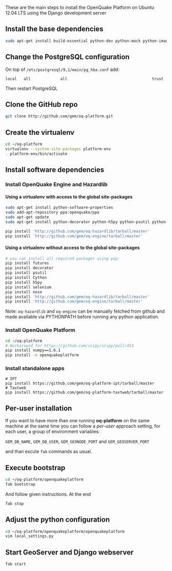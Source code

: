 These are the main steps to install the OpenQuake Platform on Ubuntu 12.04 LTS using the Django development server

## Install the base dependencies

```bash
sudo apt-get install build-essential python-dev python-mock python-imaging python-virtualenv git postgresql-9.1 postgresql-server-dev-9.1 postgresql-contrib-9.1 postgresql-9.1-postgis openjdk-6-jre libxml2 libxml2-dev libxslt1-dev libxslt1.1 libblas-dev liblapack-dev curl wget xmlstarlet imagemagick gfortran python-nose libgeos-dev
```

## Change the PostgreSQL configuration

On top of `/etc/postgresql/9,1/main/pg_hba.conf` add:

```
local   all             all                                     trust
```

Then restart PostgreSQL

## Clone the GitHub repo
```bash
git clone http://github.com/gem/oq-platform.git
```

## Create the virtualenv
```bash
cd ~/oq-platform
virtualenv --system-site-packages platform-env
. platform-env/bin/activate
```

## Install software dependencies
### Install OpenQuake Engine and Hazardlib

#### Using a virtualenv with access to the global site-packages

```bash
sudo apt-get install python-software-properties
sudo add-apt-repository ppa:openquake/ppa
sudo apt-get update
sudo apt-get install python-decorator python-h5py python-psutil python-concurrent.futures

pip install 'http://github.com/gem/oq-hazardlib/tarball/master'
pip install 'http://github.com/gem/oq-engine/tarball/master'

```

#### Using a virtualenv without access to the global site-packages

```bash
# you can install all required packages using pip:
pip install futures
pip install decorator
pip install psutil
pip install Cython
pip install h5py
pip install selenium
pip install nose
pip install 'http://github.com/gem/oq-hazardlib/tarball/master'
pip install 'http://github.com/gem/oq-engine/tarball/master'
```

Note: `oq-hazardlib` and `oq-engine` can be manually fetched from github  and made available via PYTHONPATH before running any python application.

### Install OpenQuake Platform

```bash
cd ~/oq-platform
# Workaround for https://github.com/scipy/scipy/pull/453
pip install numpy==1.6.1
pip install -e openquakeplatform
```

### Install standalone apps

```  
# IPT
pip install https://github.com/gem/oq-platform-ipt/tarball/master
# Taxtweb
pip install https://github.com/gem/oq-platform-taxtweb/tarball/master
```

## Per-user installation
If you want to have more than one running **oq-platform** on the same machine at the same time you can follow a *per-user* approach setting, for each user, a group of environment variables:

```GEM_DB_NAME```, ```GEM_DB_USER```, ```GEM_GEONODE_PORT``` and ```GEM_GEOSERVER_PORT```

and than excute ```fab``` commands as usual.

## Execute bootstrap
```bash
cd ~/oq-platform/openquakeplatform
fab bootstrap
```
And follow given instructions. At the end
```bash
fab stop
```

## Adjust the python configuration
```bash
cd ~/oq-platform/openquakeplatform/openquakeplatform
vim local_settings.py
```

## Start GeoServer and Django webserver
```bash
fab start
```

